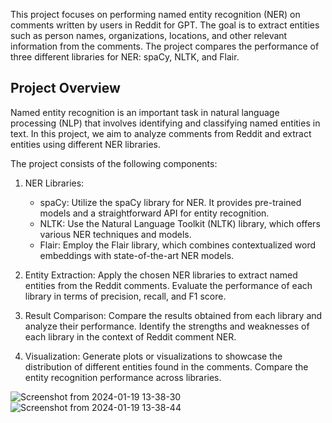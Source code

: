 This project focuses on performing named entity recognition (NER) on comments written by users in Reddit for GPT. The goal is to extract entities such as person names, organizations, locations, and other relevant information from the comments. The project compares the performance of three different libraries for NER: spaCy, NLTK, and Flair.

## Project Overview

Named entity recognition is an important task in natural language processing (NLP) that involves identifying and classifying named entities in text. In this project, we aim to analyze comments from Reddit and extract entities using different NER libraries.

The project consists of the following components:

1. NER Libraries:
    - spaCy: Utilize the spaCy library for NER. It provides pre-trained models and a straightforward API for entity recognition.
    - NLTK: Use the Natural Language Toolkit (NLTK) library, which offers various NER techniques and models.
    - Flair: Employ the Flair library, which combines contextualized word embeddings with state-of-the-art NER models.

2. Entity Extraction: Apply the chosen NER libraries to extract named entities from the Reddit comments. Evaluate the performance of each library in terms of precision, recall, and F1 score.

3. Result Comparison: Compare the results obtained from each library and analyze their performance. Identify the strengths and weaknesses of each library in the context of Reddit comment NER.

4. Visualization: Generate plots or visualizations to showcase the distribution of different entities found in the comments. Compare the entity recognition performance across libraries.


![Screenshot from 2024-01-19 13-38-30](https://github.com/fatemeRsh/NER_using_GPT_data/assets/30748282/4bdd0a72-5f11-473d-8c7c-8cd3c981dd3f)
![Screenshot from 2024-01-19 13-38-44](https://github.com/fatemeRsh/NER_using_GPT_data/assets/30748282/9deb26d0-3056-4b34-af35-42f865a67922)
